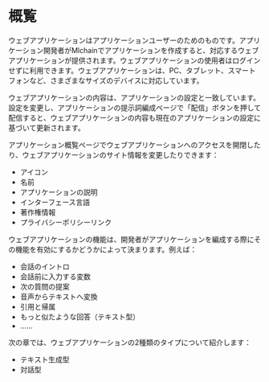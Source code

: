 # 概覧

ウェブアプリケーションはアプリケーションユーザーのためのものです。アプリケーション開発者がMlchainでアプリケーションを作成すると、対応するウェブアプリケーションが提供されます。ウェブアプリケーションの使用者はログインせずに利用できます。ウェブアプリケーションは、PC、タブレット、スマートフォンなど、さまざまなサイズのデバイスに対応しています。

ウェブアプリケーションの内容は、アプリケーションの設定と一致しています。設定を変更し、アプリケーションの提示詞編成ページで「配信」ボタンを押して配信すると、ウェブアプリケーションの内容も現在のアプリケーションの設定に基づいて更新されます。

アプリケーション概覧ページでウェブアプリケーションへのアクセスを開閉したり、ウェブアプリケーションのサイト情報を変更したりできます：

* アイコン
* 名前
* アプリケーションの説明
* インターフェース言語
* 著作権情報
* プライバシーポリシーリンク

ウェブアプリケーションの機能は、開発者がアプリケーションを編成する際にその機能を有効にするかどうかによって決まります。例えば：

* 会話のイントロ
* 会話前に入力する変数
* 次の質問の提案
* 音声からテキストへ変換
* 引用と帰属
* もっと似たような回答（テキスト型）
* ......

次の章では、ウェブアプリケーションの2種類のタイプについて紹介します：

* テキスト生成型
* 対話型